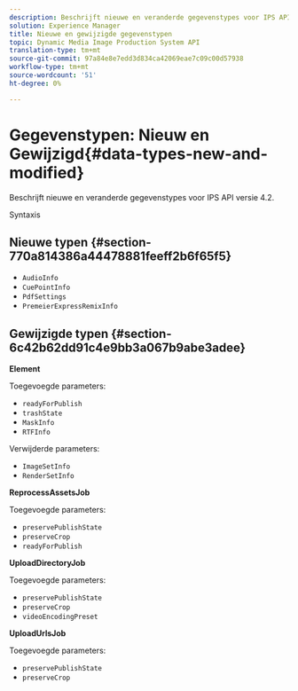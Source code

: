 ```yaml
---
description: Beschrijft nieuwe en veranderde gegevenstypes voor IPS API versie 4.2.
solution: Experience Manager
title: Nieuwe en gewijzigde gegevenstypen
topic: Dynamic Media Image Production System API
translation-type: tm+mt
source-git-commit: 97a84e8e7edd3d834ca42069eae7c09c00d57938
workflow-type: tm+mt
source-wordcount: '51'
ht-degree: 0%

---
```



# Gegevenstypen: Nieuw en Gewijzigd{#data-types-new-and-modified}

Beschrijft nieuwe en veranderde gegevenstypes voor IPS API versie 4.2.

Syntaxis

## Nieuwe typen {#section-770a814386a44478881feeff2b6f65f5}

* `AudioInfo`
* `CuePointInfo`
* `PdfSettings`
* `PremeierExpressRemixInfo`

## Gewijzigde typen {#section-6c42b62dd91c4e9bb3a067b9abe3adee}

**Element**

Toegevoegde parameters:

* `readyForPublish`
* `trashState`
* `MaskInfo`
* `RTFInfo`

Verwijderde parameters:

* `ImageSetInfo`
* `RenderSetInfo`

**ReprocessAssetsJob**

Toegevoegde parameters:

* `preservePublishState`
* `preserveCrop`
* `readyForPublish`

**UploadDirectoryJob**

Toegevoegde parameters:

* `preservePublishState`
* `preserveCrop`
* `videoEncodingPreset`

**UploadUrlsJob**

Toegevoegde parameters:

* `preservePublishState`
* `preserveCrop`

